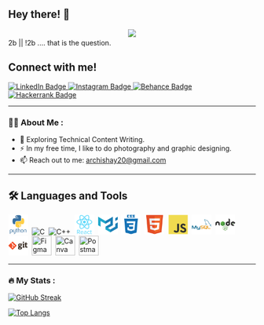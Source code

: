 ## Hey there! 👋
<div id="header" align="center"> 
  <img src="https://i.giphy.com/media/v1.Y2lkPTc5MGI3NjExM3prZTlrejd0MGJtYzlleTA5eG8zamM0NnM3dnZleGVlZ2V4czd3NCZlcD12MV9pbnRlcm5hbF9naWZfYnlfaWQmY3Q9Zw/Tz30dcgKE3GCTYpxol/giphy.gif" width="100"/>
</div>
2b || !2b .... that is the question.

## Connect with me!
<div id="badges">
  <a href="https://www.linkedin.com/in/archisha-yadav/">
    <img src="https://img.shields.io/badge/LinkedIn-blue?style=for-the-badge&logo=linkedin&logoColor=white" alt="LinkedIn Badge"/>
  </a>
  <a href="https://www.instagram.com/archistica?utm_source=ig_web_button_share_sheet&igsh=ZDNlZDc0MzIxNw==">
    <img src="https://img.shields.io/badge/Instagram-pink?style=for-the-badge&logo=instagram&logoColor=white" alt="Instagram Badge"/>
  </a>
  <a href="https://www.behance.net/archishayadav">
    <img src="https://img.shields.io/badge/Behance-lightblue?style=for-the-badge&logo=behance&logoColor=white" alt="Behance Badge"/>
  </a>
  <a href="https://www.hackerrank.com/profile/archisha_y">
    <img src="[https://upload.wikimedia.org/wikipedia/commons/thumb/4/40/HackerRank_Icon-1000px.png/800px-HackerRank_Icon-1000px.png](https://img.shields.io/badge/Hackerrank-2EC866?style=for-the-badge&logo=HackerRank&logoColor=black)" alt="Hackerrank Badge"/>
  </a>
  
</div>

---

### :woman_technologist: About Me :
 - :seedling: Exploring Technical Content Writing.
 - :zap: In my free time, I like to do photography and graphic designing.
 - 📫 Reach out to me: archishay20@gmail.com
 
 ---
 
 ## :hammer_and_wrench: Languages and Tools
 <div>
  <img src="https://github.com/devicons/devicon/blob/master/icons/python/python-original-wordmark.svg" title="python" alt="python" width="40" height="40"/>&nbsp;
  <img src="https://upload.wikimedia.org/wikipedia/commons/thumb/1/18/C_Programming_Language.svg/1853px-C_Programming_Language.svg.png" title="C" alt="C" width="40" height="40"/>&nbsp;
  <img src="https://upload.wikimedia.org/wikipedia/commons/thumb/1/18/ISO_C%2B%2B_Logo.svg/1822px-ISO_C%2B%2B_Logo.svg.png" title="C++" alt="C++" width="40" height="40"/>&nbsp;
  <img src="https://github.com/devicons/devicon/blob/master/icons/react/react-original-wordmark.svg" title="React" alt="React" width="40" height="40"/>&nbsp;
  <img src="https://github.com/devicons/devicon/blob/master/icons/materialui/materialui-original.svg" title="Material UI" alt="Material UI" width="40" height="40"/>&nbsp;
  <img src="https://github.com/devicons/devicon/blob/master/icons/css3/css3-plain-wordmark.svg"  title="CSS3" alt="CSS" width="40" height="40"/>&nbsp;
  <img src="https://github.com/devicons/devicon/blob/master/icons/html5/html5-original.svg" title="HTML5" alt="HTML" width="40" height="40"/>&nbsp;
  <img src="https://github.com/devicons/devicon/blob/master/icons/javascript/javascript-original.svg" title="JavaScript" alt="JavaScript" width="40" height="40"/>&nbsp;
  <img src="https://github.com/devicons/devicon/blob/master/icons/mysql/mysql-original-wordmark.svg" title="MySQL"  alt="MySQL" width="40" height="40"/>&nbsp;
  <img src="https://github.com/devicons/devicon/blob/master/icons/nodejs/nodejs-original-wordmark.svg" title="NodeJS" alt="NodeJS" width="40" height="40"/>&nbsp;
  <img src="https://github.com/devicons/devicon/blob/master/icons/git/git-original-wordmark.svg" title="Git" **alt="Git" width="40" height="40"/>&nbsp;
  <img src="https://upload.wikimedia.org/wikipedia/commons/3/33/Figma-logo.svg" title="Figma" **alt="Figma" width="40" height="40"/>&nbsp;
  <img src="https://encrypted-tbn0.gstatic.com/images?q=tbn:ANd9GcQBRoE5DcalLnKRtZfuKddbpQxE2rGNLe6jXw&s" title="Canva" **alt="Canva" width="40" height="40"/>&nbsp;
  <img src="https://cdn.worldvectorlogo.com/logos/postman.svg" title="Postman" **alt="Postman" width="40" height="40"/>
</div>

 ---

### :fire: My Stats :
[![GitHub Streak](http://github-readme-streak-stats.herokuapp.com?user=adroitathena2&theme=dark&background=000000)](https://git.io/streak-stats)

[![Top Langs](https://github-readme-stats.vercel.app/api/top-langs/?username=adroitathena2&layout=compact&theme=vision-friendly-dark)](https://github.com/adroitathena2/github-readme-stats)

<!--
**adroitathena2/adroitathena2** is a ✨ _special_ ✨ repository because its `README.md` (this file) appears on your GitHub profile.

Here are some ideas to get you started:

- 🔭 I’m currently working on ...
- 🌱 I’m currently learning ...
- 👯 I’m looking to collaborate on ...
- 🤔 I’m looking for help with ...
- 💬 Ask me about ...
- 📫 How to reach me: ...
- 😄 Pronouns: ...
- ⚡ Fun fact: ...
-->
